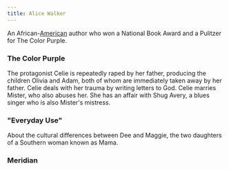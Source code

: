 ```yaml
---
title: Alice Walker
---
```


An African-[American](../index.html) author who won a National Book Award and a Pulitzer for The Color Purple.

### The Color Purple

The protagonist Celie is repeatedly raped by her father, producing the children Olivia and Adam, both of whom are immediately taken away by her father. Celie deals with her trauma by writing letters to God. Celie marries Mister, who also abuses her. She has an affair with Shug Avery, a blues singer who is also Mister's mistress.

### "Everyday Use"

About the cultural differences between Dee and Maggie, the two daughters of a Southern woman known as Mama.

### Meridian
